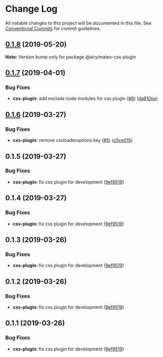 # Change Log

All notable changes to this project will be documented in this file.
See [Conventional Commits](https://conventionalcommits.org) for commit guidelines.

## [0.1.8](https://github.com/airyrooms/maleo-plugins/compare/@airy/maleo-css-plugin@0.1.7...@airy/maleo-css-plugin@0.1.8) (2019-05-20)

**Note:** Version bump only for package @airy/maleo-css-plugin





## [0.1.7](https://github.com/airyrooms/maleo-plugins/compare/@airy/maleo-css-plugin@0.1.6...@airy/maleo-css-plugin@0.1.7) (2019-04-01)


### Bug Fixes

* **css-plugin:** add exclude node modules for css plugin ([#8](https://github.com/airyrooms/maleo-plugins/issues/8)) ([da910ea](https://github.com/airyrooms/maleo-plugins/commit/da910ea))





## [0.1.6](https://github.com/airyrooms/maleo-plugins/compare/@airy/maleo-css-plugin@0.1.5...@airy/maleo-css-plugin@0.1.6) (2019-03-27)


### Bug Fixes

* **css-plugin:** remove cssloaderoptions key ([#5](https://github.com/airyrooms/maleo-plugins/issues/5)) ([c5ce015](https://github.com/airyrooms/maleo-plugins/commit/c5ce015))





## 0.1.5 (2019-03-27)


### Bug Fixes

* **css-plugin:** fix css plugin for development ([9ef9519](https://github.com/airyrooms/maleo-plugins/commit/9ef9519))





## 0.1.4 (2019-03-27)


### Bug Fixes

* **css-plugin:** fix css plugin for development ([9ef9519](https://github.com/airyrooms/maleo-plugins/commit/9ef9519))





## 0.1.3 (2019-03-26)


### Bug Fixes

* **css-plugin:** fix css plugin for development ([9ef9519](https://github.com/airyrooms/maleo-plugins/commit/9ef9519))





## 0.1.2 (2019-03-26)


### Bug Fixes

* **css-plugin:** fix css plugin for development ([9ef9519](https://github.com/airyrooms/maleo-plugins/commit/9ef9519))





## 0.1.1 (2019-03-26)


### Bug Fixes

* **css-plugin:** fix css plugin for development ([9ef9519](https://github.com/alvinkl/maleo-plugins/commit/9ef9519))
